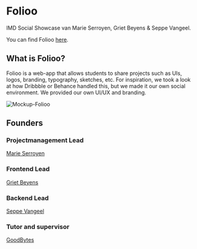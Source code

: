 # Folioo

IMD Social Showcase van Marie Serroyen, Griet Beyens &amp; Seppe Vangeel.

You can find Folioo [here](https://folioo.seppevangeel.be/welcome.php).

## What is Folioo?

Folioo is a web-app that allows students to share projects such as UIs, logos, branding, typography, sketches, etc. For inspiration, we took a look at how Dribbble or Behance handled this, but we made it our own social environment. We provided our own UI/UX and branding. 

![Mockup-Folioo](https://user-images.githubusercontent.com/76737040/169554708-a5c5a87f-0316-4acb-9b61-02f218ef4846.png)

## Founders

### Projectmanagement Lead

[Marie Serroyen](https://github.com/MarieSerroyen)

### Frontend Lead

[Griet Beyens](https://github.com/grietbeyens)

### Backend Lead

[Seppe Vangeel](https://github.com/seppevg)

### Tutor and supervisor

[GoodBytes](https://github.com/iamgoodbytes)
